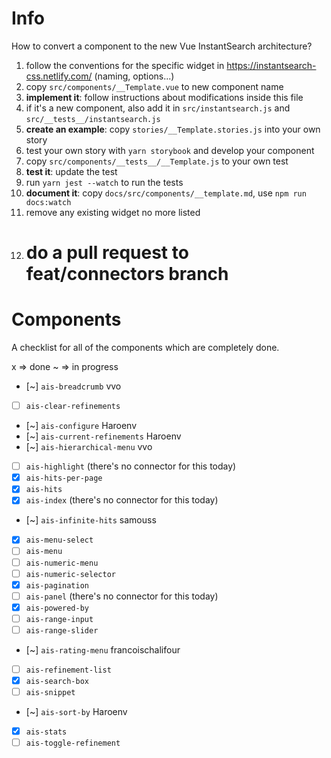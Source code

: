 # Info

How to convert a component to the new Vue InstantSearch architecture?

1.  follow the conventions for the specific widget in https://instantsearch-css.netlify.com/ (naming, options...)
1.  copy `src/components/__Template.vue` to new component name
1.  **implement it**: follow instructions about modifications inside this file
1.  if it's a new component, also add it in `src/instantsearch.js` and `src/__tests__/instantsearch.js`
1.  **create an example**: copy `stories/__Template.stories.js` into your own story
1.  test your own story with `yarn storybook` and develop your component
1.  copy `src/components/__tests__/__Template.js` to your own test
1.  **test it**: update the test
1.  run `yarn jest --watch` to run the tests
1.  **document it**: copy `docs/src/components/__template.md`, use `npm run docs:watch`
1.  remove any existing widget no more listed
1.  # do a pull request to feat/connectors branch

# Components

A checklist for all of the components which are completely done.

x => done
~ => in progress

* [~] `ais-breadcrumb` vvo
* [ ] `ais-clear-refinements`
* [~] `ais-configure` Haroenv
* [~] `ais-current-refinements` Haroenv
* [~] `ais-hierarchical-menu` vvo
* [ ] `ais-highlight` (there's no connector for this today)
* [x] `ais-hits-per-page`
* [x] `ais-hits`
* [x] `ais-index` (there's no connector for this today)
* [~] `ais-infinite-hits` samouss
* [x] `ais-menu-select`
* [ ] `ais-menu`
* [ ] `ais-numeric-menu`
* [ ] `ais-numeric-selector`
* [x] `ais-pagination`
* [ ] `ais-panel` (there's no connector for this today)
* [x] `ais-powered-by`
* [ ] `ais-range-input`
* [ ] `ais-range-slider`
* [~] `ais-rating-menu` francoischalifour
* [ ] `ais-refinement-list`
* [x] `ais-search-box`
* [ ] `ais-snippet`
* [~] `ais-sort-by` Haroenv
* [x] `ais-stats`
* [ ] `ais-toggle-refinement`
